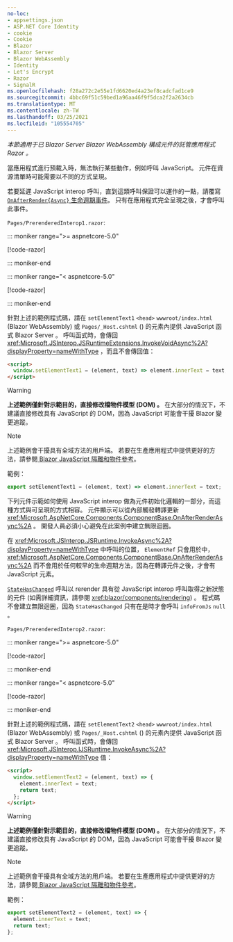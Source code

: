 ```yaml
---
no-loc:
- appsettings.json
- ASP.NET Core Identity
- cookie
- Cookie
- Blazor
- Blazor Server
- Blazor WebAssembly
- Identity
- Let's Encrypt
- Razor
- SignalR
ms.openlocfilehash: f28a272c2e55e1fd6620ed4a23ef8cadcfad1ce9
ms.sourcegitcommit: 4bbc69f51c59bed1a96aa46f9f5dca2f2a2634cb
ms.translationtype: MT
ms.contentlocale: zh-TW
ms.lasthandoff: 03/25/2021
ms.locfileid: "105554705"
---
```

*本節適用于已 Blazor Server Blazor WebAssembly 構成元件的託管應用程式 Razor 。*

當應用程式進行預載入時，無法執行某些動作，例如呼叫 JavaScript。 元件在資源清單時可能需要以不同的方式呈現。

若要延遲 JavaScript interop 呼叫，直到這類呼叫保證可以運作的一點，請覆寫[ `OnAfterRender{Async}` 生命週期事件](xref:blazor/components/lifecycle#after-component-render-onafterrenderasync)。 只有在應用程式完全呈現之後，才會呼叫此事件。

`Pages/PrerenderedInterop1.razor`:

::: moniker range=">= aspnetcore-5.0"

[!code-razor[](~/blazor/common/samples/5.x/BlazorSample_WebAssembly/Pages/prerendering/PrerenderedInterop1.razor)]

::: moniker-end

::: moniker range="< aspnetcore-5.0"

[!code-razor[](~/blazor/common/samples/3.x/BlazorSample_WebAssembly/Pages/prerendering/PrerenderedInterop1.razor)]

::: moniker-end

針對上述的範例程式碼，請在 `setElementText1` `<head>` `wwwroot/index.html` (Blazor WebAssembly) 或 `Pages/_Host.cshtml` () 的元素內提供 JavaScript 函式 Blazor Server 。 呼叫函式時，會傳回 <xref:Microsoft.JSInterop.JSRuntimeExtensions.InvokeVoidAsync%2A?displayProperty=nameWithType> ，而且不會傳回值：

```html
<script>
  window.setElementText1 = (element, text) => element.innerText = text;
</script>
```

> [!WARNING]
> **上述範例僅針對示範目的，直接修改檔物件模型 (DOM) 。** 在大部分的情況下，不建議直接修改具有 JavaScript 的 DOM，因為 JavaScript 可能會干擾 Blazor 變更追蹤。

> [!NOTE]
> 上述範例會干擾具有全域方法的用戶端。 若要在生產應用程式中提供更好的方法，請參閱[ Blazor JavaScript 隔離和物件參考](xref:blazor/call-javascript-from-dotnet#blazor-javascript-isolation-and-object-references)。
>
> 範例：
>
> ```javascript
> export setElementText1 = (element, text) => element.innerText = text;
> ```

下列元件示範如何使用 JavaScript interop 做為元件初始化邏輯的一部分，而這種方式與可呈現的方式相容。 元件顯示可以從內部觸發轉譯更新 <xref:Microsoft.AspNetCore.Components.ComponentBase.OnAfterRenderAsync%2A> 。 開發人員必須小心避免在此案例中建立無限迴圈。

在 <xref:Microsoft.JSInterop.JSRuntime.InvokeAsync%2A?displayProperty=nameWithType> 中呼叫的位置， `ElementRef` 只會用於中， <xref:Microsoft.AspNetCore.Components.ComponentBase.OnAfterRenderAsync%2A> 而不會用於任何較早的生命週期方法，因為在轉譯元件之後，才會有 JavaScript 元素。

[`StateHasChanged`](xref:blazor/components/lifecycle#state-changes-statehaschanged) 呼叫以 rerender 具有從 JavaScript interop 呼叫取得之新狀態的元件 (如需詳細資訊，請參閱 <xref:blazor/components/rendering>) 。 程式碼不會建立無限迴圈，因為 `StateHasChanged` 只有在是時才會呼叫 `infoFromJs` `null` 。

`Pages/PrerenderedInterop2.razor`:

::: moniker range=">= aspnetcore-5.0"

[!code-razor[](~/blazor/common/samples/5.x/BlazorSample_WebAssembly/Pages/prerendering/PrerenderedInterop2.razor)]

::: moniker-end

::: moniker range="< aspnetcore-5.0"

[!code-razor[](~/blazor/common/samples/3.x/BlazorSample_WebAssembly/Pages/prerendering/PrerenderedInterop2.razor)]

::: moniker-end

針對上述的範例程式碼，請在 `setElementText2` `<head>` `wwwroot/index.html` (Blazor WebAssembly) 或 `Pages/_Host.cshtml` () 的元素內提供 JavaScript 函式 Blazor Server 。 呼叫函式時，會傳回 <xref:Microsoft.JSInterop.IJSRuntime.InvokeAsync%2A?displayProperty=nameWithType> 值：

```html
<script>
  window.setElementText2 = (element, text) => {
    element.innerText = text;
    return text;
  };
</script>
```

> [!WARNING]
> **上述範例僅針對示範目的，直接修改檔物件模型 (DOM) 。** 在大部分的情況下，不建議直接修改具有 JavaScript 的 DOM，因為 JavaScript 可能會干擾 Blazor 變更追蹤。

> [!NOTE]
> 上述範例會干擾具有全域方法的用戶端。 若要在生產應用程式中提供更好的方法，請參閱[ Blazor JavaScript 隔離和物件參考](xref:blazor/call-javascript-from-dotnet#blazor-javascript-isolation-and-object-references)。
>
> 範例：
>
> ```javascript
> export setElementText2 = (element, text) => {
>   element.innerText = text;
>   return text;
> };
> ```
